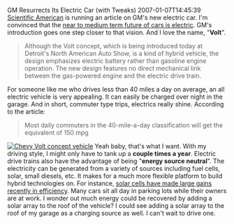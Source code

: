 GM Resurrects Its Electric Car (with Tweaks)
2007-01-07T14:45:39
[Scientific American](http://www.sciam.com/article.cfm?chanID=sa004&articleID=EE568144-E7F2-99DF-313C5C52D14CAD32) is running an article on GM's new electric car. I'm convinced that the [near to medium term future of cars is electric](/blog?bloget_mode=View&bloget_item=18dd72fd-0854-41c0-a603-7d2379421129). GM's introduction goes one step closer to that vision. And I love the name, "**Volt**".

> Although the Volt concept, which is being introduced today at Detroit's North American Auto Show, is a kind of hybrid vehicle, the design emphasizes electric battery rather than gasoline engine operation. The new design features no direct mechanical link between the gas-powered engine and the electric drive train.

For someone like me who drives less than 40 miles a day on average, an all electric vehicle is very appealing. It can easily be charged over night in the garage. And in short, commuter type trips, electrics really shine. According to the article:

> Most daily commuters in the 40-mile-a-day classification will get the equivalent of 150 mpg

[![Chevy Volt concept vehicle](/cdn/images/blog/WindowsLiveWriter/GMResurrectsItsElectricCarwithTweaks_80B8/chevyvolt_thumb%5B2%5D.gif)](/cdn/images/blog/WindowsLiveWriter/GMResurrectsItsElectricCarwithTweaks_80B8/chevyvolt%5B4%5D.gif) Yeah baby, that's what I want. With my driving style, I might only have to tank up a **couple times a year**. Electric drive trains also have the advantage of being "**energy source neutral**". The electricity can be generated from a variety of sources including fuel cells, solar, small diesels, etc. It makes for a much more flexible platform to build hybrid technologies on. For instance, [solar cells have made large gains recently in efficiency](http://www.energy.gov/news/4503.htm). Many cars sit all day in parking lots while their owners are at work. I wonder out much energy could be recovered by adding a solar array to the roof of the vehicle? I could see adding a solar array to the roof of my garage as a charging source as well. I can't wait to drive one.
